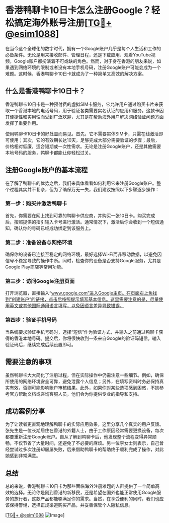 # 香港鸭聊卡10日卡怎么注册Google？轻松搞定海外账号注册[[TG💪+ @esim1088](https://t.me/s/esim1088)]

在当今这个全球化的数字时代，拥有一个Google账户几乎是每个人生活和工作的必备条件。无论是用来接收邮件、管理日程，还是下载应用、观看YouTube视频，Google账户都扮演着不可或缺的角色。然而，对于身在香港的朋友来说，如果遇到网络环境的限制或者没有本地手机号码，注册Google账户可能会成为一个难题。这时候，香港鸭聊卡10日卡就成为了一种简单又高效的解决方案。

## 什么是香港鸭聊卡10日卡？

香港鸭聊卡10日卡是一种预付费的虚拟SIM卡服务，它允许用户通过购买卡片来获取一个香港本地的电话号码，用于验证各类需要实名认证的应用和服务。这款卡因其便捷性和实用性而受到广泛欢迎，尤其是在帮助海外用户解决网络验证问题方面发挥了重要作用。

使用鸭聊卡10日卡的好处显而易见。首先，它不需要实体SIM卡，只需在线激活即可使用；其次，它的有效期长达10天，足够完成大部分需要验证的步骤；最后，价格相对低廉，适合短期或一次性需求。无论是注册Google账户，还是其他需要本地号码的服务，鸭聊卡都能让你轻松过关。

## 注册Google账户的基本流程

在了解了鸭聊卡的优势之后，我们来具体看看如何利用它来注册Google账户。整个过程其实并不复杂，但为了确保万无一失，我们建议按照以下步骤逐步操作：

### 第一步：购买并激活鸭聊卡

首先，你需要在网上找到可靠的鸭聊卡供应商，并购买一张10日卡。购买完成后，按照提供的指引输入卡号进行激活。通常情况下，激活后你会收到一个短信通知，确认你的号码已经成功绑定到该服务上。

### 第二步：准备设备与网络环境

确保你的设备已连接至稳定的网络环境，最好选择Wi-Fi而非移动数据，以避免因信号不稳定导致的操作中断。同时，检查你的设备是否支持Google服务，尤其是Google Play商店等常用功能。

### 第三步：访问Google注册页面

打开浏览器，直接输入“www.google.com”进入Google主页。在页面右上角找到“创建账户”的链接，点击后按照提示填写基本信息。这里需要注意的是，尽量使用英文或其他国际通用语言填写，以免因语言差异导致错误。

### 第四步：验证手机号码

当系统要求验证手机号码时，选择“短信”作为验证方式，并输入之前通过鸭聊卡获得的香港本地号码。提交后，你将很快收到一条来自Google的验证码短信。输入验证码后，继续完成后续设置即可。

## 需要注意的事项

虽然鸭聊卡大大简化了注册过程，但在实际操作中仍需注意一些细节。例如，确保所使用的网络环境安全可靠，避免泄露个人信息；另外，在填写资料时务必保持真实有效，否则可能影响账户审核结果。此外，如果你对某些选项感到困惑，不妨参考官方帮助文档或咨询客服人员，他们会为你提供专业的指导和支持。

## 成功案例分享

为了让读者更直观地理解鸭聊卡的实际应用效果，这里分享几个真实的用户反馈。张先生是一位长期居住在香港的外籍人士，由于工作原因经常需要更换设备，每次都要重新注册Google账户。自从了解到鸭聊卡后，他发现整个流程变得异常顺畅，不仅节省了大量时间，还避免了不必要的麻烦。另一位李女士则表示，自己曾经尝试过多次注册却屡屡失败，后来借助鸭聊卡的帮助终于顺利完成了操作，对此她感到非常满意。

## 总结

总的来说，香港鸭聊卡10日卡为那些面临海外注册难题的人群提供了一个简单高效的选择。无论你是刚到香港的新移民，还是希望在国外也能正常使用Google服务的旅行者，这款产品都能够满足你的需求。当然，在享受便利的同时，我们也应该保持警惕，选择正规渠道购买产品，并妥善保管个人隐私信息。

[[TG💪+ @esim1088](https://t.me/s/esim1088) ![Image](https://i.postimg.cc/4NQfJmqS/Snipaste-2025-05-13-00-14-12.png)]